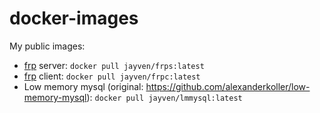# docker-images

My public images:

- [frp](https://github.com/fatedier/frp) server: `docker pull jayven/frps:latest`
- [frp](https://github.com/fatedier/frp) client: `docker pull jayven/frpc:latest`
- Low memory mysql (original: https://github.com/alexanderkoller/low-memory-mysql): `docker pull jayven/lmmysql:latest`
